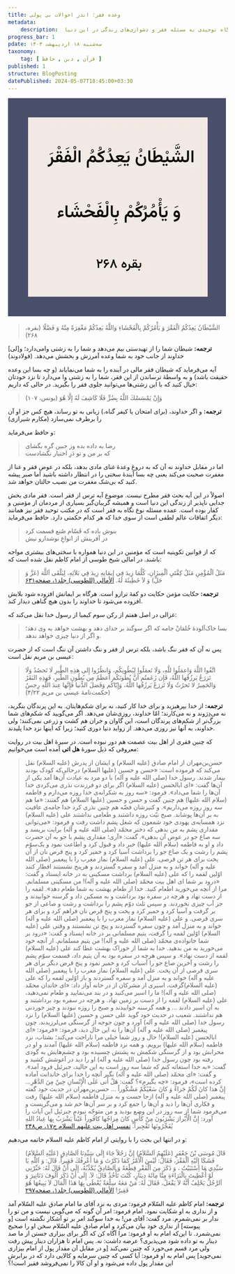 ```yaml
---
title: وعده فقر؛ اندر احوالات بی پولی
metadata: 
    description:  شرح و تفسیر آیه الشَّيْطَانُ يَعِدُكُمُ الْفَقْرَ وَ يَأْمُرُكُمْ بِالْفَحْشَا ۲۶۸ سوره بقره نگاه توحیدی به مسئله فقر و دشواری‌های زندگی در این دنیا
progress_bar: 1
pdate: سه‌شنبه ۱۸ اردیبهشت ۱۴۰۳
taxonomy:
    tag: [ قرآن , دین , حافظ ]
published: 1
structure: BlogPosting
datePublished: 2024-05-07T18:45:00+03:30
---
```


![  الشَّيْطَانُ يَعِدُكُمُ الْفَقْرَ وَ يَأْمُرُكُمْ بِالْفَحْشَا آیه ۲۶۸ سوره بقره ](vadeye_faghr.webp?classes=center&loading=lazy)


> الشَّيْطَانُ يَعِدُكُمُ الْفَقْرَ وَ يَأْمُرُكُمْ بِالْفَحْشَاءِ وَاللَّهُ يَعِدُكُمْ مَغْفِرَةً مِنْهُ وَ فَضْلًا (بقره، ۲۶۸)

**ترجمه:** شيطان شما را از تهيدستى بيم مى‌دهد و شما را به زشتى وامى‌دارد؛ و[لى‌] خداوند از جانب خود به شما وعده آمرزش و بخشش مى‌دهد. (فولادوند)

آیه می‌فرماید که شیطان فقر مالی در آینده را به شما می‌نمایاند (و چه بسا این وعده حقیقت باشد) و به واسطهٔ ترساندن از این فقر، شما را به زشتی وا می‌دارد تا نزد خودتان خیال کنید که با این زشتی‌ها می‌توانید جلوی فقر را بگیرید. در حالی که داریم:

> وَإِنْ يَمْسَسْكَ اللَّهُ بِضُرٍّ فَلَا كَاشِفَ لَهُ إِلَّا هُوَ (یونس، ۱۰۷)

**ترجمه:** و اگر خداوند، (برای امتحان یا کیفر گناه،) زیانی به تو رساند، هیچ کس جز او آن را برطرف نمی‌سازد (مکارم شیرازی)


و حافظ می‌فرماید:

> رضا به داده بده وز جبین گره بگشای  
که بر من و تو دَرِ اختیار نگشادست


اما در مقابل خداوند نه آن که به دروغ وعدهٔ غنای مادی بدهد، بلکه در عوضِ فقر و غنا از مغفرت صحبت می‌کند یعنی چه بسا آیندهٔ سختی را در انتظار داشته باشید اما صبر پیشه کنید که بی‌شک مغفرت من نصیب حالتان خواهد شد. 

اصولاً در این آیه بحث فقر مطرح نیست. موضوع آیه ترس از فقر است. فقر مادی بخش جدایی ناپذیر از زندگی این دنیا است و همیشه گریبان‌گیر بسیاری از مردمان از مؤمنین و کفار بوده است. عمده مسئله نوع نگاه به فقر است که در مکتب توحید فقر نیز همانند دیگر اتفاقات عالم لطفی است از سوی خدا که هر کدام حکمتی دارد. حافظ می‌فرماید:

> بنوش باده که قَسّام صُنع قسمت کرد  
در آفرینش از انواعِ نوشدارو نیش

که از قوانین تکوینیه است که مؤمنین در این دنیا همواره با سختی‌های بیشتری مواجه باشند.
در امالی شیخ طوسی از امام کاظم نقل شده است که:

> مَثَلُ اَلْمُؤْمِنِ مَثَلُ كِفَّتَيِ اَلْمِيزَانِ، كُلَّمَا زِيدَ فِي إِيمَانِهِ زِيدَ فِي بَلاَئِهِ، لِيَلْقَى اَللَّهَ (عَزَّ وَ جَلَّ) وَ لاَ خَطِيئَةَ لَهُ.
[الأمالي (للطوسی) جلد۱، صفحه۶۳۱ ](https://hadith.inoor.ir/fa/hadith/297960)

**ترجمه:** حكايت مؤمن حكايت دو كفۀ ترازو است. هرگاه بر ايمانش افزوده شود بلايش افزوده مى‌شود تا خداوند را بدون هيچ گناهى ديدار كند.
 
غزالی در اصل هفتم از رکن سوم کیمیا از رسول خدا نقل می‌کند که:

> بسا خاک‌آلودهٔ خُلقانْ جامه که اگر سوگند بر خدای دهد و بهشت خواهد به وی دهد؛ و اگر از دنیا چیزی خواهد ندهد.

<!--
و هم‌چنین:

> بسیار کس است در امت من که اگر از شما درمی خواهد یا حبّه‌ای ندهید؛ و اگر از حق تعالی بهشت خواهد بدهد؛ و اگر از دنیا چیزی خواهد ندهد، و نه از خواری وی باشد که دنیا به وی ندهد.
-->

پس نه آن که فقر ننگ باشد، بلکه ترس از فقر و ننگ داشتن آن ننگ است که از حضرت عیسی بن مریم نقل است:

>  اتَّقُوا اللَّهَ وَاعمَلُوا للَّهِ، وَلَا تَعمَلُوا لِبُطُونِكُم، وَانظُرُوا إِلى‌ هذِهِ الطَّيرِ لَا تَحصُدُ وَلَا تَزرَعُ يَرزُقُها اللَّهُ، فَإِن زَعَمتُم أَنَّ بُطُونَكُم أَعظَمُ مِن بُطُونِ الطَّيرِ، فَهذِهِ البَقَرُ وَالحَمِيرُ لا تَحرُثُ وَلَا تَزرَعُ يَرزُقُها اللَّهُ، وَإِيّاكُم وَفَضلَ الدُّنيا فَإِنَّها عِندَ اللَّهِ رِجسٌ‌ (حکمت‌نامهٔ عیسی بن مریم ۴/۲۲)

**ترجمه:** از خدا بپرهيزيد و براى خدا كار كنيد، نه براى شكم‌هايتان. به اين پرندگان بنگريد، نه مى‌دِرَوند و نه مى‌كارند؛ امّا خداوند، روزى‌شان مى‌دهد. اگر مى‌گوييد كه شكم‌هاى شما بزرگ‌تر از شكم‌هاى پرندگان است، اين گاوان و خران هم كشت و زرعى نمى‌كنند؛ ولى خداوند، به آنها نيز روزى مى‌دهد. از زوايد دنيا دورى كنيد؛ زيرا كه اينها نزد خدا پليدند.

که چنین فقری از اهل بیت عصمت هم دور نبوده است. در سیرهٔ اهل بیت در روایت معروفی که ذیل سورهٔ **هل اتی** آمده است می‌خوانیم:

> حسن‌بن‌مهران از امام صادق (علیه السلام) و ایشان از پدرش (علیه السلام) نقل می‌کند که فرموده است: «حسن و حسین (علیها السلام) درحالی‌که کودک بودند بیمار شدند. رسول خدا (صلی الله علیه و آله) با دو مرد به عیادت آن‌ها آمد یکی از آن‌ها گفت: «ای ابالحسن (علیه السلام) اگر برای دو فرزندت نذری می‌کردی خدا آن‌ها را شفا می‌داد». فرمود: «سه روز به شکرانه‌ی خدا روزه می‌دارم و فاطمه (سلام الله علیها) هم چنین گفت و حسن و حسین (علیها السلام) هم گفتند: «ما هم سه روز روزه می‌داریم». و کنیزشان فضّه هم چنین نذری کرد خدا جامه‌ی عافیت به بر آن‌ها پوشاند. صبح نیّت روزه داشتند و طعامی نداشتند علی (علیه السلام) نزد همسایه‌ی یهودی خود شمعون که شغل پشم داشت رفت و فرمود: «می‌توانی مقداری پشم به من بدهی که دختر محمّد (صلی الله علیه و آله) برایت بریسد و سه صاع جو در عوض آن بدهی». گفت: «آری؛ مقداری پشم با جو به آن حضرت داد و او به فاطمه (سلام الله علیها) خبر داد و قبول کرد و اطاعت نمود و یک‌سوّم پشم را رشت و یک صاع جو را برداشت آسیا کرد و خمیر کرد و پنج قرص نان از آن پخت برای هر تن قرصی. علی (علیه السلام) نماز مغرب را با پیغمبر (صلی الله علیه و آله) خواند و به منزل آمد و سفره گستردند و هرپنج نشستند افطار کنند اوّلین لقمه را که علی (علیه السلام) برداشت مسکینی به در خانه ایستاد و گفت: «درود بر شما ای اهل بیت محمّد (صلی الله علیه و آله)! من مسکینی مسلمانم. مرا از آنچه می‌خورید اطعام کنید. خدا از طعام بهشت به شما طعام دهد». لقمه را از دست نهاد و هرچه در سفره بود برداشت و به مسکین داد و گرسنه خوابیدند و جز آب چیزی نخوردند. و سپس ثلث دوّم پشم را برداشت و رشت و صاعی از جو بر گرفت و آسیا کرد و خمیر کرد و پخت و پنج قرص نان فراهم کرد و برای هر سری قرصی. و علی (علیه السلام) نماز مغرب را با پیغمبر (صلی الله علیه و آله) خواند و به منزل آمد و چون سفره گستردند و پنج تن نشستند و وقتی علی (علیه السلام) اوّلین لقمه را گرفت، یتیم مسلمانی بر در خانه ایستاد و گفت: «درود بر شما خانواده‌ی محمّد (صلی الله علیه و آله)! من یتیم مسلمانم. از آنچه خود می‌خورید به من بدهید. خدا به شما از خوراک بهشت عطا کند علی (علیه السلام) لقمه از دست نهاد». و سپس هرچه در سفره بود به آن یتیم داد، قسمت سوّم پشم را رشت و آخرین صاع جو را آسیاب کرد و خمیر نمود و پنج قرص دیگر برای هر سری قرصی از آن پخت. علی (علیه السلام) نماز مغرب را با پیغمبر (صلی الله علیه و آله) خواند و به منزل آمد و سفره گستردند و باز اوّلین لقمه را که علی (علیه السلام)گرفت، اسیری از مشرکان از در خانه آواز داد: «ای خاندان محمّد (صلی الله علیه و آله)! ما را اسیر می‌کنید و در بند می‌نمایید و طعام نمی‌دهید، علی (علیه السلام) لقمه را از دست بر زمین نهاد. و هرچه در سفره بود برداشتند و به آن اسیر دادند ... و همه گرسنه خوابیدند و صبح را روزه نبودند و چیز خوردنی هم نداشتند. شعیب در حدیث خود گوید علی حسن و حسین (علیها السلام) را نزد رسول خدا (صلی الله علیه و آله) آورد و چون جوجه از گرسنگی می‌لرزیدند. چون پیغمبر (صلی الله علیه و آله) آن‌ها را به این حال دید، فرمود: «فرمود: «ای ابالحسن (علیه السلام)! حال و روز شما خیلی مرا ناراحت می‌کند؛ بشتاب، نزد فاطمه (سلام الله علیها) برویم. و همه نزد فاطمه (سلام الله علیها) آمدند و او در محرابش بود و از گرسنگی شکمش به پشتش چسبیده بود و چشم‌هایش به گودی رفته بود چون رسول خدا (صلی الله علیه و آله) او را دید در آغوشش کشید و گفت: «به خدا استغاثه کنم که شما سه روز است به این حالید، جبرئیل فرود آمد». و گفت: «ای محمّد (صلی الله علیه و آله) بگیر آنچه را خدا برای خاندانت آماده کرده است»، فرمود: «چه بگیرم»؟ گفت: هَلْ أَتی عَلَی الْإِنْسانِ حِینٌ مِنَ الدَّهْرِ... إِنَّ هذا کانَ لَکُمْ جَزاءً وَ کانَ سَعْیُکُمْ مَشْکُوراً ... حسن‌بن‌مهران در حدیث خود گفته پیغمبر (صلی الله علیه و آله) ازجا جست و به منزل فاطمه (سلام الله علیها) رفت و فکاری آن‌ها را دید و آن‌ها را جمع کرد و بر سر آن‌ها خم شد و می‌گریست و می‌فرمود شما از سه روز در این وضع بودید و من متوجّه نبودم جبرئیل این آیات را آورد: إِنَّ الْأَبْرارَ یَشْرَبُونَ مِنْ کَأْسٍ کانَ مِزاجُها کافُوراً عَیْناً یَشْرَبُ بِها عِبادُ اللهِ یُفَجِّرُونَها تَفْجِیراً.
[تفسیر اهل بیت علیهم السلام ج۱۷، ص۲۴۸](http://alvahy.com/%D8%A7%D9%86%D8%B3%D8%A7%D9%86/8)

و در انتها این بحث را با روایتی از امام کاظم علیه السلام خاتمه می‌دهیم:

> قَالَ مُوسَى بْنُ جَعْفَرٍ (عَلَيْهِمُ اَلسَّلاَمُ) إِنَّ رَجُلاً جَاءَ إِلَى سَيِّدِنَا اَلصَّادِقِ (عَلَيْهِ اَلسَّلاَمُ) فَشَكَا إِلَيْهِ اَلْفَقْرَ، فَقَالَ: لَيْسَ اَلْأَمْرُ كَمَا ذَكَرْتَ وَ مَا أَعْرِفُكَ فَقِيراً. قَالَ: وَ اَللَّهِ يَا سَيِّدِي مَا اِسْتَبَيْتُ ، وَ ذَكَرَ مِنَ اَلْفَقْرِ قِطْعَةً وَ اَلصَّادِقُ يُكَذِّبُهُ، إِلَى أَنْ قَالَ لَهُ: خَبِّرْنِي لَوْ أُعْطِيتَ بِالْبَرَاءَةِ مِنَّا مِائَةَ دِينَارٍ، كُنْتَ تَأْخُذُ قَالَ: لاَ. إِلَى أَنْ ذَكَرَ أُلُوفَ دَنَانِيرَ وَ اَلرَّجُلُ يَحْلِفُ أَنَّهُ لاَ يَفْعَلُ، فَقَالَ لَهُ: مَنْ مَعَهُ سِلْعَةٌ يُعْطَى بِهَا هَذَا اَلْمَالَ لاَ يَبِيعُهَا هُوَ فَقِيرٌ! 
[ الأمالي (للطوسی) جلد۱، صفحه۲۹۷ ](https://hadith.inoor.ir/fa/hadith/297244)


**ترجمه:** امام كاظم عليه السّلام فرمود: مردى به نزد آقاى ما امام صادق عليه السّلام آمد و از ندارى به او شكايت نمود. امام فرمود: امر آن‌ گونه كه مى‌گويى نيست و من تو را ندار بر نمى‌شمرم. مرد گفت: آقاى من! به خدا سوگند امر بر تو آشكار نگشته است [و پيوسته] از ندارى خود بيان مى‌كرد و امام صادق عليه السّلام سخن او را صحيح نمى‌شمرد. تا اين‌كه امام به او فرمود: مرا آگاه كن كه اگر براى بيزارى جستن از ما صد دينار به تو داده شود مى‌پذيرى‌؟ عرضه داشت: نه. پس امام تا هزاران دينار پيش‌ رفت ولى مرد قسم مى‌خورد كه چنين نمى‌كند [و در مقابل آن مقدار پول از امام بيزارى نمى‌جويد] پس امام به او فرمود: آيا كسى كه چنين سرمايه و كالايى دارد كه در برابرش اين مقدار پول داده مى‌شود و او آن كالا را نمى‌فروشد فقير است!؟